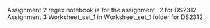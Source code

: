 Assignment 2 regex notebook is for the assignment -2 for DS2312
Assignment 3 Worksheet_set_1 in Worksheet_set_1 folder for DS2312
